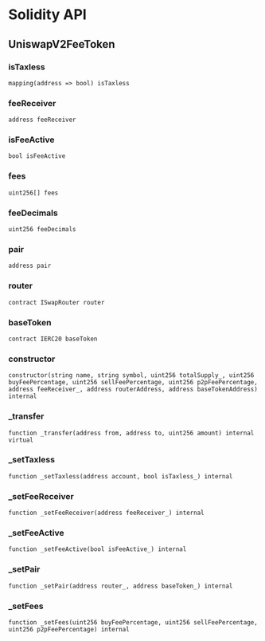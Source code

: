 # Solidity API

## UniswapV2FeeToken

### isTaxless

```solidity
mapping(address => bool) isTaxless
```

### feeReceiver

```solidity
address feeReceiver
```

### isFeeActive

```solidity
bool isFeeActive
```

### fees

```solidity
uint256[] fees
```

### feeDecimals

```solidity
uint256 feeDecimals
```

### pair

```solidity
address pair
```

### router

```solidity
contract ISwapRouter router
```

### baseToken

```solidity
contract IERC20 baseToken
```

### constructor

```solidity
constructor(string name, string symbol, uint256 totalSupply_, uint256 buyFeePercentage, uint256 sellFeePercentage, uint256 p2pFeePercentage, address feeReceiver_, address routerAddress, address baseTokenAddress) internal
```

### _transfer

```solidity
function _transfer(address from, address to, uint256 amount) internal virtual
```

### _setTaxless

```solidity
function _setTaxless(address account, bool isTaxless_) internal
```

### _setFeeReceiver

```solidity
function _setFeeReceiver(address feeReceiver_) internal
```

### _setFeeActive

```solidity
function _setFeeActive(bool isFeeActive_) internal
```

### _setPair

```solidity
function _setPair(address router_, address baseToken_) internal
```

### _setFees

```solidity
function _setFees(uint256 buyFeePercentage, uint256 sellFeePercentage, uint256 p2pFeePercentage) internal
```

